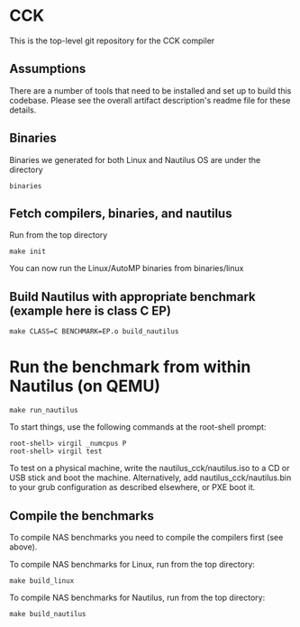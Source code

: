 # CCK

This is the top-level git repository for the CCK compiler

## Assumptions
There are a number of tools that need to be installed and set up to
build this codebase.   Please see the overall artifact description's readme file for these details.


## Binaries
Binaries we generated for both Linux and Nautilus OS are under the directory 
```
binaries
```

## Fetch compilers, binaries, and nautilus
Run from the top directory
```
make init
```

You can now run the Linux/AutoMP binaries from binaries/linux

## Build Nautilus with appropriate benchmark (example here is class C EP)
```
make CLASS=C BENCHMARK=EP.o build_nautilus
```

# Run the benchmark from within Nautilus (on QEMU)
```
make run_nautilus
```

To start things, use the following commands at the root-shell prompt:
```
root-shell> virgil _numcpus P
root-shell> virgil test
```

To test on a physical machine, write the nautilus_cck/nautilus.iso to a CD or USB stick and boot the machine.   Alternatively, add nautilus_cck/nautilus.bin to your grub configuration as described elsewhere, or PXE boot it.


## Compile the benchmarks
To compile NAS benchmarks you need to compile the compilers first (see above).

To compile NAS benchmarks for Linux, run from the top directory:
```
make build_linux
```

To compile NAS benchmarks for Nautilus, run from the top directory:
```
make build_nautilus
```
